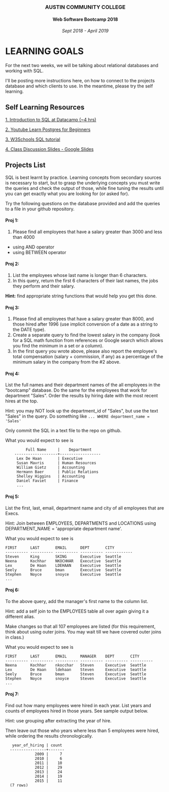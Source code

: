 <center>

### AUSTIN COMMUNITY COLLEGE 
#### Web Software Bootcamp 2018
###### Sept 2018 - April 2019

</center>

# LEARNING GOALS

For the next two weeks, we will be talking about relational databases and working with SQL.

I'll be posting more instructions here, on how to connect to the projects database and which clients to use.  In the meantime, please try the self learning.

## Self Learning Resources

[1. Introduction to SQL at Datacamp (~4 hrs)](https://www.datacamp.com/courses/intro-to-sql-for-data-science)

[2. Youtube Learn Postgres for Beginners](https://www.youtube.com/playlist?list=PL-osiE80TeTsKOdPrKeSOp4rN3mza8VHN)

[3. W3Schools SQL tutorial](https://www.w3schools.com/sql/)

[4. Class Discussion Slides - Google Slides]()

## Projects List

SQL is best learnt by practice.  Learning concepts from secondary sources is necessary to start, but to grasp the underlying concepts you must write the queries and check the output of those, while fine tuning the results until you can get exactly what you are looking for (or asked for).

Try the following questions on the database provided and add the queries to a file in your github repository.

#### Proj 1:

1. Please find all employees that have a salary greater than 3000 and less than 4000
- using AND operator
- using BETWEEN operator

#### Proj 2:

1. List the employees whose last name is longer than 6 characters.  
2. In this query, return the first 6 characters of their last names, the jobs they perform and their salary.

**Hint:** find appropriate string functions that would help you get this done.

#### Proj 3:

1. Please find all employees that have a salary greater than 8000, and those hired after 1996 (use implicit conversion of a date as a string to the DATE type).  
2. Create a separate query to find the lowest salary in the company (look for a SQL math function from references or Google search which allows you find the minimum in a set or a column).
3. In the first query you wrote above, please also report the employee's total compensation (salary + commission, if any) as a percentage of the minimum salary in the company from the #2 above.

#### Proj 4: 

  List the full names and their department names of the all employees in the "bootcamp" database.  Do the same for the employees
  that work for department "Sales".  Order the results by hiring date with the most recent hires at the top.
  
  Hint: you may NOT look up the department_id of "Sales", but use the text "Sales" in the query.  Do something like `... WHERE department_name = 'Sales'`  
  
  Only commit the SQL in a text file to the repo on github.
  
  What you would expect to see is

```
         Full Name     |    Department    
    -------------------+------------------
     Lex De Haan       | Executive
     Susan Mavris      | Human Resources
     William Gietz     | Accounting
     Hermann Baer      | Public Relations
     Shelley Higgins   | Accounting
     Daniel Faviet     | Finance
     ...
 ```
 
 #### Proj 5: 
 
   List the first, last, email, department name and city of all employees that are Execs.
   
   Hint: Join between EMPLOYEES, DEPARTMENTS and LOCATIONS using DEPARTMENT_NAME = 'appropriate department name'.
   
   What you would expect to see is
   ```
   FIRST      LAST       EMAIL      DEPT       CITY
   ---------- ---------- ---------- ---------- ------------
   Steven     King       SKING      Executive  Seattle
   Neena      Kochhar    NKOCHHAR   Executive  Seattle
   Lex        De Haan    LDEHAAN    Executive  Seattle
   Seely      Bruce      bman       Executive  Seattle
   Stephen    Noyce      snoyce     Executive  Seattle
   ...
   ```

#### Proj 6: 

  To the above query, add the manager's first name to the column list.
  
  Hint: add a self join to the EMPLOYEES table all over again giving it a different alias.   
  
  Make changes so that all 107 employees are listed (for this requirement, think about using outer joins.  You may wait till we have covered outer joins in class.)  
  
  What you would expect to see is
  
  ```
  FIRST      LAST       EMAIL      MANAGER    DEPT       CITY
  ---------- ---------- ---------- ---------- ---------- ----------
  Neena      Kochhar    nkocchar   Steven     Executive  Seattle
  Lex        De Haan    ldehaan    Steven     Executive  Seattle
  Seely      Bruce      bman       Steven     Executive  Seattle
  Stephen    Noyce      snoyce     Steven     Executive  Seattle
  ...
  ```


#### Proj 7: 

  Find out how many employees were hired in each year.  List years and counts of employees hired in those years.  See sample output below.  
  
  Hint: use grouping after extracting the year of hire.
  
  Then leave out those who years where less than 5 employees were hired, while ordering the results chronologically.
    
  ```
     year_of_hiring | count 
    ----------------+-------
               2009 |     7
               2010 |     6
               2011 |    10
               2012 |    29
               2013 |    24
               2014 |    19
               2015 |    11
    (7 rows)
  ```
